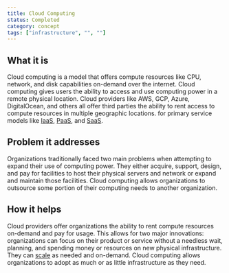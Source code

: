 ```yaml
---
title: Cloud Computing
status: Completed
category: concept
tags: ["infrastructure", "", ""]
---
```


## What it is

Cloud computing is a model that offers compute resources like CPU, network, and disk capabilities on-demand over the internet. 
Cloud computing gives users the ability to access and use computing power in a remote physical location. 
Cloud providers like AWS, GCP, Azure, DigitalOcean, and others all offer third parties 
the ability to rent access to compute resources in multiple geographic locations.
for primary service models like [IaaS](/infrastructure-as-a-service/), [PaaS](/platform-as-a-service/), and [SaaS](/software-as-a-service/).

## Problem it addresses

Organizations traditionally faced two main problems when attempting to expand their use of computing power. 
They either acquire, support, design, and pay for facilities 
to host their physical servers and network or expand and maintain those facilities. 
Cloud computing allows organizations to outsource some portion of their computing needs to another organization.

## How it helps

Cloud providers offer organizations the ability to rent compute resources on-demand and pay for usage. 
This allows for two major innovations: 
organizations can focus on their product or service without a needless wait, planning, and spending money or resources on new physical infrastructure. They can [scale](/scalability/) as needed and on-demand. 
Cloud computing allows organizations to adopt as much or as little infrastructure as they need.
